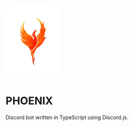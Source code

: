 <img style="border: 2px transparent transparent; border-radius: 2vw" src="/media/logo.jpg" alt="logo"
	title="" width="150" height="200" />
# PHOENIX
Discord bot written in TypeScript using Discord.js.
